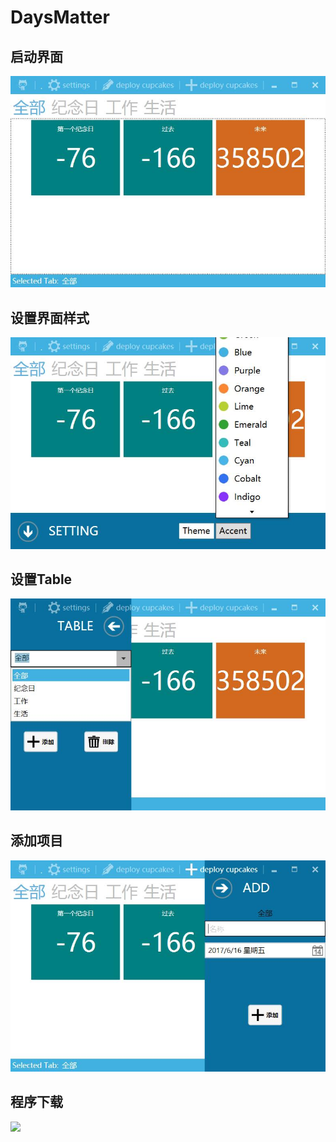 # DaysMatter

## 启动界面

![](/assets/4.jpg)



## 设置界面样式

![](/assets/5.jpg)



## 设置Table



![](/assets/6.jpg)

## 添加项目



![](/assets/7.jpg)

## 程序下载

[![](/assets/DaysMatter.ico)](https://github.com/CAOJINGYOU/myprograms/raw/master/setup/DaysMatter.zip)

